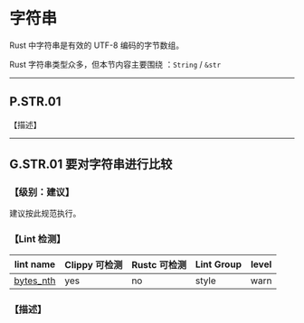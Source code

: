 # 字符串

Rust 中字符串是有效的 UTF-8 编码的字节数组。

Rust 字符串类型众多，但本节内容主要围绕 ：`String` / `&str`  

---

## P.STR.01 

【描述】



---



## G.STR.01   要对字符串进行比较

### 【级别：建议】

建议按此规范执行。

### 【Lint 检测】

| lint name                                                    | Clippy 可检测 | Rustc 可检测 | Lint Group | level |
| ------------------------------------------------------------ | ------------- | ------------ | ---------- | ----- |
| [bytes_nth](https://rust-lang.github.io/rust-clippy/master/#bytes_nth) | yes           | no           | style      | warn  |

### 【描述】

